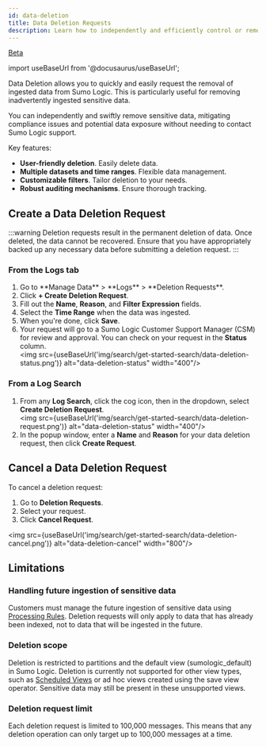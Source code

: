 ```yaml
---
id: data-deletion
title: Data Deletion Requests
description: Learn how to independently and efficiently control or remove your sensitive data from Sumo Logic.
---
```


<head>
  <meta name="robots" content="noindex" />
</head>

<p><a href="/docs/beta"><span className="beta">Beta</span></a></p>

import useBaseUrl from '@docusaurus/useBaseUrl';

Data Deletion allows you to quickly and easily request the removal of ingested data from Sumo Logic. This is particularly useful for removing inadvertently ingested sensitive data.

You can independently and swiftly remove sensitive data, mitigating compliance issues and potential data exposure without needing to contact Sumo Logic support.

Key features:

- **User-friendly deletion**. Easily delete data.
- **Multiple datasets and time ranges**. Flexible data management.
- **Customizable filters**. Tailor deletion to your needs.
- **Robust auditing mechanisms**. Ensure thorough tracking.

## Create a Data Deletion Request

:::warning
Deletion requests result in the permanent deletion of data. Once deleted, the data cannot be recovered. Ensure that you have appropriately backed up any necessary data before submitting a deletion request.
:::

### From the Logs tab

1. <!--Kanso [**Classic UI**](/docs/get-started/sumo-logic-ui/).Kanso--> Go to **Manage Data** > **Logs** > **Deletion Requests**.<!--Kanso <br/>[**New UI**](/docs/get-started/sumo-logic-ui-new/). From the top nav, click **Configuration** (cog icon) > **Data Deletion**. Kanso-->
1. Click **+ Create Deletion Request**.
1. Fill out the **Name**, **Reason**, and **Filter Expression** fields.
1. Select the **Time Range** when the data was ingested.
1. When you're done, click **Save**.
1. Your request will go to a Sumo Logic Customer Support Manager (CSM) for review and approval. You can check on your request in the **Status** column. <br/><img src={useBaseUrl('img/search/get-started-search/data-deletion-status.png')} alt="data-deletion-status" width="400"/>

### From a Log Search

1. From any **Log Search**, click the cog icon, then in the dropdown, select **Create Deletion Request**.<br/><img src={useBaseUrl('img/search/get-started-search/data-deletion-request.png')} alt="data-deletion-status" width="400"/>
1. In the popup window, enter a **Name** and **Reason** for your data deletion request, then click **Create Request**.

## Cancel a Data Deletion Request

To cancel a deletion request:

1. Go to **Deletion Requests**.
1. Select your request.
1. Click **Cancel Request**.

<img src={useBaseUrl('img/search/get-started-search/data-deletion-cancel.png')} alt="data-deletion-cancel" width="800"/>

## Limitations

### Handling future ingestion of sensitive data

Customers must manage the future ingestion of sensitive data using [Processing Rules](/docs/send-data/collection/processing-rules). Deletion requests will only apply to data that has already been indexed, not to data that will be ingested in the future.

### Deletion scope

Deletion is restricted to partitions and the default view (sumologic_default) in Sumo Logic. Deletion is currently not supported for other view types, such as [Scheduled Views](/docs/manage/scheduled-views) or ad hoc views created using the save view operator. Sensitive data may still be present in these unsupported views.

### Deletion request limit

Each deletion request is limited to 100,000 messages. This means that any deletion operation can only target up to 100,000 messages at a time.
